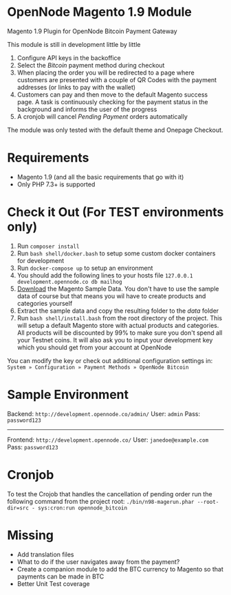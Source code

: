 # OpenNode Magento 1.9 Module
Magento 1.9 Plugin for OpenNode Bitcoin Payment Gateway

This module is still in development little by little

1. Configure API keys in the backoffice
2. Select the *Bitcoin* payment method during checkout
3. When placing the order you will be redirected to a page where customers are presented with 
a couple of QR Codes with the payment addresses (or links to pay with the wallet)
4. Customers can pay and then move to the default Magento success page. A task is continuously checking for the payment 
status in the background and informs the user of the progress
5. A cronjob will cancel *Pending Payment* orders automatically

The module was only tested with the default theme and Onepage Checkout.

# Requirements

- Magento 1.9 (and all the basic requirements that go with it)
- Only PHP 7.3+ is supported

# Check it Out (For TEST environments only)

1. Run `composer install`
2. Run `bash shell/docker.bash` to setup some custom docker containers for development
3. Run `docker-compose up` to setup an environment
4. You should add the following lines to your hosts file `127.0.0.1 development.opennode.co db mailhog`
5. [Download](https://easyupload.io/xbtp0p) the Magento Sample Data. You don't have to use the 
sample data of course but that means you wil have to create products and categories yourself
6. Extract the sample data and copy the resulting folder to the *data* folder 
7. Run `bash shell/install.bash` from the root directory of the project. This will setup a default Magento store with 
actual products and categories. All products will be discounted by 99% to make sure you don't spend all your Testnet 
coins. It will also ask you to input your development key which you should get from your account at OpenNode

You can modify the key or check out additional configuration settings in: 
`System » Configuration » Payment Methods » OpenNode Bitcoin`

# Sample Environment

Backend: `http://development.opennode.co/admin/`
User: `admin`
Pass: `password123`

---------------------------------------

Frontend: `http://development.opennode.co/`
User: `janedoe@example.com`
Pass: `password123`

# Cronjob

To test the Crojob that handles the cancellation of pending order run the following command from the project root:
`./bin/n98-magerun.phar --root-dir=src - sys:cron:run opennode_bitcoin`

# Missing

- Add translation files
- What to do if the user navigates away from the payment?
- Create a companion module to add the BTC currency to Magento so that payments can be made in BTC
- Better Unit Test coverage
